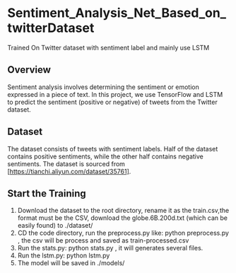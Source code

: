 # Sentiment_Analysis_Net_Based_on_twitterDataset
Trained On Twitter dataset with sentiment label and mainly use LSTM

## Overview

Sentiment analysis involves determining the sentiment or emotion expressed in a piece of text. In this project, we use TensorFlow and LSTM to predict the sentiment (positive or negative) of tweets from the Twitter dataset.

## Dataset

The dataset consists of tweets with sentiment labels. Half of the dataset contains positive sentiments, while the other half contains negative sentiments. The dataset is sourced from [https://tianchi.aliyun.com/dataset/35761].


## Start the Training 
1. Download the dataset to the root directory, rename it as the train.csv,the format must be the CSV, download the globe.6B.200d.txt (which can be easily found) to ./dataset/
2. CD the code directory, run the preprocess.py like:  python preprocess.py <the direction of the dataset> , the csv will be process and saved as train-processed.csv
3. Run the stats.py: python stats.py <the direction of the processed csv>, it will generates several files.
4. Run the lstm.py: python lstm.py
5. The model will be saved in ./models/
